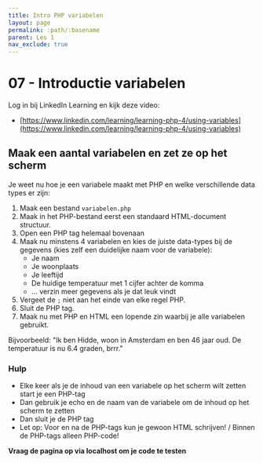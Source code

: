 ```yaml
---
title: Intro PHP variabelen
layout: page
permalink: :path/:basename
parent: Les 1
nav_exclude: true
---
```


# 07 - Introductie variabelen

Log in bij LinkedIn Learning en kijk deze video:  
- [https://www.linkedin.com/learning/learning-php-4/using-variables](https://www.linkedin.com/learning/learning-php-4/using-variables)

## Maak een aantal variabelen en zet ze op het scherm

Je weet nu hoe je een variabele maakt met PHP en welke verschillende data types er zijn:

1. Maak een bestand `variabelen.php`
2. Maak in het PHP-bestand eerst een standaard HTML-document structuur.
3. Open een PHP tag helemaal bovenaan
4. Maak nu minstens 4 variabelen en kies de juiste data-types bij de gegevens (kies zelf een duidelijke naam voor de variabele):
   - Je naam
   - Je woonplaats
   - Je leeftijd
   - De huidige temperatuur met 1 cijfer achter de komma
   - ... verzin meer gegevens als je dat leuk vindt
5. Vergeet de `;` niet aan het einde van elke regel PHP.
6. Sluit de PHP tag.
7. Maak nu met PHP en HTML een lopende zin waarbij je alle variabelen gebruikt. 

Bijvoorbeeld: "Ik ben Hidde, woon in Amsterdam en ben 46 jaar oud. De temperatuur is nu 6.4 graden, brrr."


### Hulp

- Elke keer als je de inhoud van een variabele op het scherm wilt zetten start je een PHP-tag
- Dan gebruik je echo en de naam van de variabele om de inhoud op het scherm te zetten
- Dan sluit je de PHP tag 
- Let op: Voor en na de PHP-tags kun je gewoon HTML schrijven! / Binnen de PHP-tags alleen PHP-code!

**Vraag de pagina op via localhost om je code te testen**



